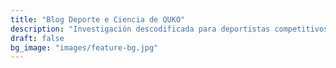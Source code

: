 ```yaml
---
title: "Blog Deporte e Ciencia de QUKO"
description: "Investigación descodificada para deportistas competitivos"
draft: false
bg_image: "images/feature-bg.jpg"
---
```

